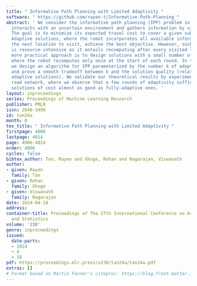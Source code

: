 ```yaml
---
title: " Informative Path Planning with Limited Adaptivity "
software: " https://github.com/rayen-t/Informative-Path-Planning "
abstract: ' We consider the informative path planning (IPP) problem in which a robot
  interacts with an uncertain environment and gathers information by visiting locations.
  The goal is to minimize its expected travel cost to cover a given submodular function.
  Adaptive solutions, where the robot incorporates all available information to select
  the next location to visit, achieve the best objective. However, such a solution
  is resource-intensive as it entails recomputing after every visited location. A
  more practical approach is to design solutions with a small number of adaptive "rounds",
  where the robot recomputes only once at the start of each round. In this paper,
  we design an algorithm for IPP parameterized by the number k of adaptive rounds,
  and prove a smooth tradeoff between k and the solution quality (relative to fully
  adaptive solutions). We validate our theoretical results by experiments on a real
  road network, where we observe that a few rounds of adaptivity suffice to obtain
  solutions of cost almost as good as fully-adaptive ones. '
layout: inproceedings
series: Proceedings of Machine Learning Research
publisher: PMLR
issn: 2640-3498
id: tan24a
month: 0
tex_title: " Informative Path Planning with Limited Adaptivity "
firstpage: 4006
lastpage: 4014
page: 4006-4014
order: 4006
cycles: false
bibtex_author: Tan, Rayen and Ghuge, Rohan and Nagarajan, Viswanath
author:
- given: Rayen
  family: Tan
- given: Rohan
  family: Ghuge
- given: Viswanath
  family: Nagarajan
date: 2024-04-18
address:
container-title: Proceedings of The 27th International Conference on Artificial Intelligence
  and Statistics
volume: '238'
genre: inproceedings
issued:
  date-parts:
  - 2024
  - 4
  - 18
pdf: https://proceedings.mlr.press/v238/tan24a/tan24a.pdf
extras: []
# Format based on Martin Fenner's citeproc: https://blog.front-matter.io/posts/citeproc-yaml-for-bibliographies/
---
```

